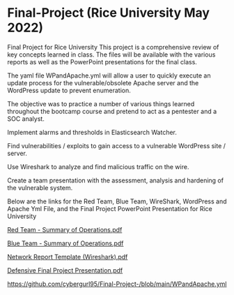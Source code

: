 # Final-Project (Rice University May 2022)

Final Project for Rice University
This project is a comprehensive review of key concepts learned in class. The files will be available with the various reports as well as the PowerPoint presentations for the final class.

The yaml file WPandApache.yml will allow a user to quickly execute an update process for the vulnerable/obsolete Apache server and the WordPress update to prevent enumeration.

The objective was to practice a number of various things learned throughout the bootcamp course and pretend to act as a pentester and a SOC analyst.

Implement alarms and thresholds in Elasticsearch Watcher.

Find vulnerabilities / exploits to gain access to a vulnerable WordPress site / server.

Use Wireshark to analyze and find malicious traffic on the wire.

Create a team presentation with the assessment, analysis and hardening of the vulnerable system. 

Below are the links for the Red Team, Blue Team, WireShark, WordPress and Apache Yml File, and the Final Project PowerPoint Presentation for Rice University

[Red Team - Summary of Operations.pdf](https://github.com/cybergurl95/Final-Project-/files/8636940/Red.Team.-.Summary.of.Operations.pdf)

[Blue Team - Summary of Operations.pdf](https://github.com/cybergurl95/Final-Project-/files/8643661/Blue.Team.-.Summary.of.Operations.pdf)

[Network Report Template (Wireshark).pdf](https://github.com/cybergurl95/Final-Project-/files/8644487/Network.Report.Template.Wireshark.pdf)

[Defensive Final Project Presentation.pdf](https://github.com/cybergurl95/Final-Project-/files/8644669/Defensive.Final.Project.Presentation.pdf)

https://github.com/cybergurl95/Final-Project-/blob/main/WPandApache.yml
